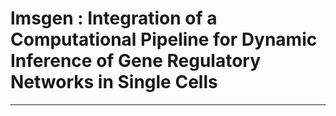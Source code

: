 # lmsgen : Integration of a Computational Pipeline for Dynamic Inference of Gene Regulatory Networks in Single Cells
---
